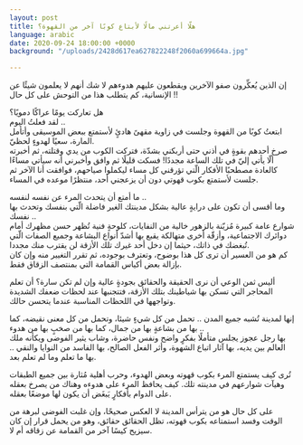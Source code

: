 ```yaml
---
layout: post
title: هلّا أعرتني مالًا لأبتاع كوبًا آخر من القهوة؟
language: arabic
date: 2020-09-24 18:00:00 +0000
background: "/uploads/2428d617ea627822248f2060a699664a.jpg"

---
```

إن الذين يُعكِّرون صفو الآخرين ويقطعون عليهم هدوءهم لا شك أنهم لا يعلمون شيئًا عن الإنسانية، كم يتطلب هذا من التوحش على كل حال !!

هل تعاركت يومًا عراكًا دمويًا؟  
لقد فعلتُ اليوم ..  
ابتعتُ كوبًا من القهوة وجلست في زاوية مقهىً هادئٍ لأستمتع ببعض الموسيقى وأتأمل المارة، سعيًا لهدوءٍ لحظيّ.  
صرخ أحدهم بقوةٍ في أذني حتى أربكني بشدّة، فتركت الكوب من يدي وقتلته، ثم أخبرته ألّا يأتي إليّ في تلك الساعة مجددًا! فسكت قليلًا ثم وافق وأخبرني أنه سيأتي مساءًا كالعادة مصطحبًا الأفكار الّتي تؤرقني كل مساء ليكملوا صياحهم، فوافقت أنا الآخر ثم جلست لأستمتع بكوب قهوتي دون أن يزعجني أحد، منتظرًا موعده في المساء.

ما أمتع أن يتحدث المرء عن نفسه لنفسه ..  
وما أقسى أن تكون على درايةٍ عالية بشكل مدينتك الغير فاضلة الّتي بنفسك وتحدث بها نفسك ..  
شوارع عامة كبيرة مُزيّنة بالزهور خالية من النفايات، كلوحةٍ فنية تُظهر حسن مظهرك أمام دوائرك الاجتماعية، وأزقّة أخرى متهالكة يقبع بها أشدّ أنواع البشاعة وجميع الصفات الّتي تُبغضك في ذاتك، حيثما إن دخل أحد غيرك تلك الأزقة لن يقترب منك مجددا.  
كم هو من العسير أن ترى كل هذا بوضوح، وتعترف بوجوده، ثم تقرر التغيير منه وإن كان بإزالة بعض أكياس القمامة التي بمنتصف الزقاق فقط.

أليس ثمن الوعي أن نرى الحقيقة والحقائق بجودةٍ عالية وإن لم تكن سارة؟ أن تعلم المحاجر التي تسكن بها شياطينك بتلك الأزقة، فتتجنبها عند لحظات ضعفك الشديدة وتواجهها في اللحظات المناسبة عندما يتحسن حالك.

إنها لمدينة تُشبه جميع المدن .. تحمل من كل شيءٍ شيئا، وتحمل من كل معنى نقيضه، كما بها من بشاعةٍ بها من جمال، كما بها من صخبٍ بها من هدوء ..  
بها رجل عجوز يجلس متأملًا بفكرٍ واضح ونفس حاضرة، وشاب يثير الفوضى ويكأنه ملك العالم بين يديه، بها آثار اتباع الشهوة، وأثر الفعل الصالح، بها الفاسد من النوايا والنقي .. بها ما تعلم وما لم تعلم بعد.

تُرى كيف يستمتع المرء بكوب قهوته وبعض الهدوء، وحرب أهلية مُثارة بين جميع الطبقات وهيآت شوارعهم في مدينته تلك. كيف يحافظ المرء على هدوءه وهناك من يصرخ بعقله على الدوام بأفكارٍ يَبغَض أن يكون لها موضعًا بعقله.

على كل حال هو من يترأس المدينة لا العكس صحيحًا، وإن غلبت الفوضى لبرهة من الوقت وفسد استمتاعه بكوب قهوته، تظل الحقائق حقائق، وهو من يحمل قرار إن كان سيزيح كيسًا آخر من القمامة عن زقاقه أم لا.